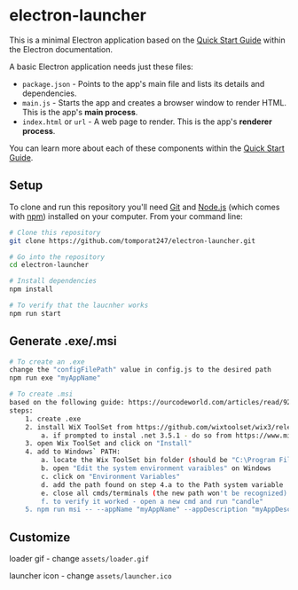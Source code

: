 # electron-launcher

This is a minimal Electron application based on the [Quick Start Guide](https://electronjs.org/docs/tutorial/quick-start) within the Electron documentation.

A basic Electron application needs just these files:

- `package.json` - Points to the app's main file and lists its details and dependencies.
- `main.js` - Starts the app and creates a browser window to render HTML. This is the app's **main process**.
- `index.html` or `url` - A web page to render. This is the app's **renderer process**.

You can learn more about each of these components within the [Quick Start Guide](https://electronjs.org/docs/tutorial/quick-start).

## Setup

To clone and run this repository you'll need [Git](https://git-scm.com) and [Node.js](https://nodejs.org/en/download/) (which comes with [npm](http://npmjs.com)) installed on your computer. From your command line:

```bash
# Clone this repository
git clone https://github.com/tomporat247/electron-launcher.git

# Go into the repository
cd electron-launcher

# Install dependencies
npm install

# To verify that the laucnher works
npm run start
```

## Generate .exe/.msi

```bash
# To create an .exe
change the "configFilePath" value in config.js to the desired path
npm run exe "myAppName"

# To create .msi
based on the following guide: https://ourcodeworld.com/articles/read/927/how-to-create-a-msi-installer-in-windows-for-an-electron-framework-application
steps:
    1. create .exe
    2. install WiX ToolSet from https://github.com/wixtoolset/wix3/releases (.exe file)
        a. if prompted to instal .net 3.5.1 - do so from https://www.microsoft.com/en-us/download/details.aspx?id=22
    3. open Wix ToolSet and click on "Install"
    4. add to Windows` PATH:
        a. locate the Wix ToolSet bin folder (should be "C:\Program Files (x86)\WiX Toolset v3.11\bin")
        b. open "Edit the system environment varaibles" on Windows
        c. click on "Environment Variables"
        d. add the path found on step 4.a to the Path system variable
        e. close all cmds/terminals (the new path won't be recognized)
        f. to verify it worked - open a new cmd and run "candle"
    5. npm run msi -- --appName "myAppName" --appDescription "myAppDescription" --appManufacturer "myTeam" --appVersion "appVersion"
```

## Customize
loader gif - change `assets/loader.gif`

launcher icon - change `assets/launcher.ico`
